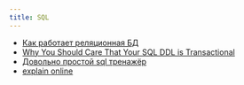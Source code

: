 ```yaml
---
title: SQL
---
```


- [Как работает реляционная БД](https://habr.com/ru/company/vk/blog/266811/)
- [Why You Should Care That Your SQL DDL is Transactional](https://julien.danjou.info/why-you-should-care-that-your-sql-ddl-is-transactional/)
- [Довольно простой sql тренажёр](https://sqlbolt.com/)
- [explain online](https://explain.depesz.com/)
